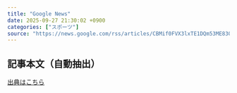 ```yaml
---
title: "Google News"
date: 2025-09-27 21:30:02 +0900
categories: ["スポーツ"]
source: "https://news.google.com/rss/articles/CBMif0FVX3lxTE1DQm53ME83Qm1QMTl3TmlteGZBak83cy1vWm92eGM3RVNNd0JrWVprbUxQQ29CeTNZb0ZHN29HbTl0cGVNdzU0elNFU19mbGRRUE1yYlc2NlB5MmZrYTUzNzhVUTVXazFwMWNHVHdjZ0dscnFaRW90MlVfWHFFR1U?oc=5"
---
```


## 記事本文（自動抽出）
<body class="y0K44d EA71Tc" id="readabilityBody"></body>

[出典はこちら](https://news.google.com/rss/articles/CBMif0FVX3lxTE1DQm53ME83Qm1QMTl3TmlteGZBak83cy1vWm92eGM3RVNNd0JrWVprbUxQQ29CeTNZb0ZHN29HbTl0cGVNdzU0elNFU19mbGRRUE1yYlc2NlB5MmZrYTUzNzhVUTVXazFwMWNHVHdjZ0dscnFaRW90MlVfWHFFR1U?oc=5)
